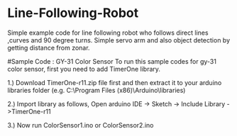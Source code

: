 # Line-Following-Robot
Simple example code for line following robot who follows direct lines ,curves and 90 degree turns. Simple servo arm and also object detection by getting distance from zonar.


#Sample Code : GY-31 Color Sensor
To run this sample codes for gy-31 color sensor, first you need to add TimerOne library.

1.) Download TimerOne-r11.zip file first and then extract it to your arduino libraries folder (e.g. C:\Program Files (x86)\Arduino\libraries) 

2.) Import library as follows, Open arduino IDE -> Sketch -> Include Library ->TimerOne-r11

3.) Now run ColorSensor1.ino or ColorSensor2.ino
